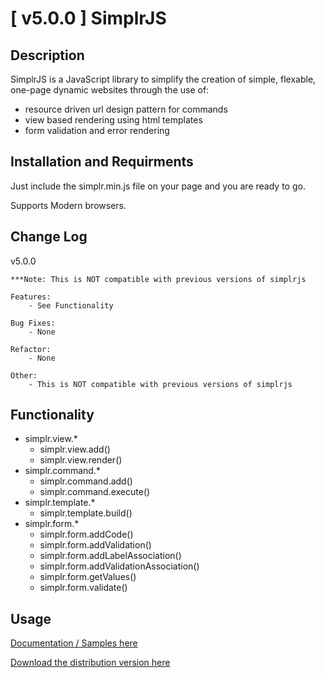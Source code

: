 [ v5.0.0 ] SimplrJS   
=============

Description
-----------

SimplrJS is a JavaScript library to simplify the creation of simple, flexable, one-page dynamic websites through the use of:

- resource driven url design pattern for commands
- view based rendering using html templates
- form validation and error rendering

Installation and Requirments
-----------

Just include the simplr.min.js file on your page and you are ready to go.  

Supports Modern browsers.

Change Log
------------

v5.0.0
	
	***Note: This is NOT compatible with previous versions of simplrjs
	
	Features:
		- See Functionality
		
	Bug Fixes:
		- None
	
	Refactor:
		- None
		
	Other:
		- This is NOT compatible with previous versions of simplrjs		

Functionality
---------------
*	simplr.view.*
	+	simplr.view.add()
	+	simplr.view.render()
*	simplr.command.*
	+	simplr.command.add()
	+	simplr.command.execute()
*	simplr.template.*
	+	simplr.template.build()
*	simplr.form.*
	+	simplr.form.addCode()
	+	simplr.form.addValidation()
	+	simplr.form.addLabelAssociation()
	+	simplr.form.addValidationAssociation()
	+	simplr.form.getValues()
	+	simplr.form.validate()

Usage
-----

[Documentation / Samples here](https://github.com/simplrteam/SimplrJS/tree/master/samples/)

[Download the distribution version here](https://github.com/simplrteam/SimplrJS/tree/master/dist/simplr.min.js)
